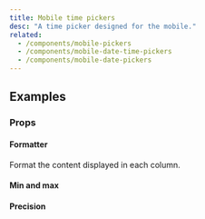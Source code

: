 ```yaml
---
title: Mobile time pickers
desc: "A time picker designed for the mobile."
related:
  - /components/mobile-pickers
  - /components/mobile-date-time-pickers
  - /components/mobile-date-pickers
---
```


## Examples

### Props

#### Formatter

Format the content displayed in each column.

<masa-example file="Examples.mobile_time_pickers.Formatter"></masa-example>

#### Min and max

<masa-example file="Examples.mobile_time_pickers.MinMax"></masa-example>

#### Precision

<masa-example file="Examples.mobile_time_pickers.Precision"></masa-example>




